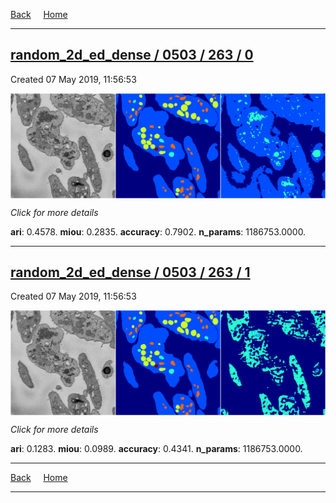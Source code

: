 
[Back](..)&nbsp;&nbsp;&nbsp;&nbsp;&nbsp;[Home](https://leapmanlab.github.io/snapshots)

---

<div class="summary"><a href="0"><h2>random_2d_ed_dense / 0503 / 263 / 0</h2></a><p>Created 07 May 2019, 11:56:53
</p><a href="0"><img src="0/media/summary.png" align="center"></a><p>
<i>Click for more details</i>
</p></div>

**ari**: 0.4578. **miou**: 0.2835. **accuracy**: 0.7902. **n_params**: 1186753.0000. 

---

<div class="summary"><a href="1"><h2>random_2d_ed_dense / 0503 / 263 / 1</h2></a><p>Created 07 May 2019, 11:56:53
</p><a href="1"><img src="1/media/summary.png" align="center"></a><p>
<i>Click for more details</i>
</p></div>

**ari**: 0.1283. **miou**: 0.0989. **accuracy**: 0.4341. **n_params**: 1186753.0000. 

---

[Back](..)&nbsp;&nbsp;&nbsp;&nbsp;&nbsp;[Home](https://leapmanlab.github.io/snapshots)

---